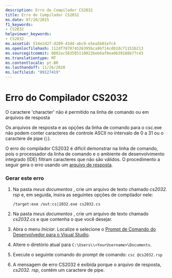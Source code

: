 ```yaml
---
description: Erro do Compilador CS2032
title: Erro do Compilador CS2032
ms.date: 07/20/2015
f1_keywords:
- CS2032
helpviewer_keywords:
- CS2032
ms.assetid: 534e2d2f-d209-43dd-abc9-e5ea5b01efc4
ms.openlocfilehash: 112df787874526395bca9bf14cdb2dc71151b213
ms.sourcegitcommit: 0802ac583585110022beb6af8ea0b39188b77c43
ms.translationtype: MT
ms.contentlocale: pt-BR
ms.lasthandoff: 11/26/2020
ms.locfileid: "89127419"
---
```

# <a name="compiler-error-cs2032"></a>Erro do Compilador CS2032

O caractere 'character' não é permitido na linha de comando ou em arquivos de resposta

 Os arquivos de resposta e as opções da linha de comando para o csc.exe não podem conter caracteres de controle ASCII no intervalo de 0 a 31 ou o caractere de pipe (`|`).

 O erro do compilador CS2032 é difícil demonstrar na linha de comando, pois o processador da linha de comando e o ambiente de desenvolvimento integrado (IDE) filtram caracteres que não são válidos. O procedimento a seguir gera o erro usando um [arquivo de resposta](../compiler-options/response-file-compiler-option.md).

### <a name="to-generate-this-error"></a>Gerar este erro

1. Na pasta *meus documentos* , crie um arquivo de texto chamado *cs2032. rsp* e, em seguida, insira as seguintes opções de compilador nele:
  
    ```console
    /target:exe /out:cs|2032.exe cs2032.cs
    ```

2. Na pasta *meus documentos* , crie um arquivo de texto chamado *cs2032.cs* e que contenha o que você desejar.

3. Abra o menu *Iniciar*. Localize e selecione o [Prompt de Comando do Desenvolvedor para o Visual Studio](../../../framework/tools/developer-command-prompt-for-vs.md).

4. Altere o diretório atual para `C:\Users\\<YourUsername>\Documents`.

5. Execute o seguinte comando do prompt de comando: `csc @cs2032.rsp`

6. A mensagem de erro CS2032 é exibida porque o arquivo de resposta, *cs2032. rsp*, contém um caractere de pipe.
